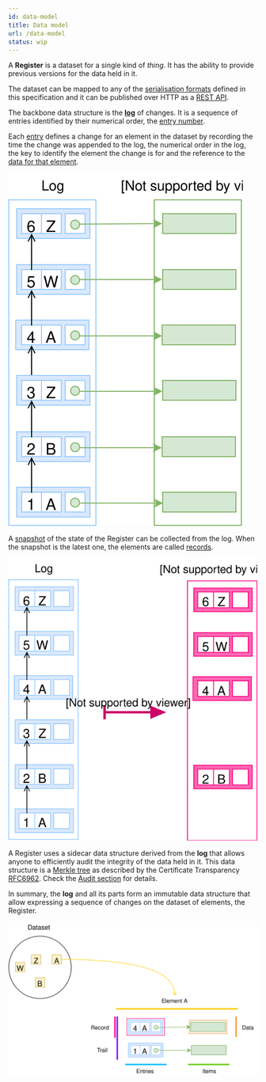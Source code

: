 ```yaml
---
id: data-model
title: Data model
url: /data-model
status: wip
---
```


A **Register** is a dataset for a single kind of _thing_. It has the
ability to provide previous versions for the data held in it.

The dataset can be mapped to any of the [serialisation
formats](/rest-api#serialisation) defined in this specification and it can be
published over HTTP as a [REST API](/rest-api).

The backbone data structure is the [**log**](/glossary/log) of changes. It is
a sequence of entries identified by their numerical order, the [entry
number](/glossary/entry#number).

Each [entry](/glossary/entry) defines a change for an element in the dataset
by recording the time the change was appended to the log, the numerical order
in the log, the key to identify the element the change is for and the
reference to the [data for that element](/glossary/item).

![A picture of a log with A, B a Z entries](data-model-log.svg)

A [snapshot](/glossary/snapshot) of the state of the Register can be collected
from the log. When the snapshot is the latest one, the elements are called
[records](/glossary/record).

![A picture of transforming a log into a snapshot](data-model-snapshot.svg)


A Register uses a sidecar data structure derived from the **log** that allows
anyone to efficiently audit the integrity of the data held in it. This data
structure is a [Merkle tree](https://en.wikipedia.org/wiki/Merkle_tree) as
described by the Certificate Transparency [RFC6962](@rfc6962). Check the
[Audit section](/data-model/audit) for details.

In summary, the **log** and all its parts form an immutable data structure that
allow expressing a sequence of changes on the dataset of elements, the
Register.

![The anatomy of an element](data-model-overview.svg)

